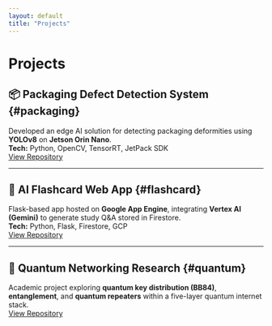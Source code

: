 ```yaml
---
layout: default
title: "Projects"
---
```


# Projects

## 📦 Packaging Defect Detection System {#packaging}
Developed an edge AI solution for detecting packaging deformities using **YOLOv8** on **Jetson Orin Nano**.  
**Tech:** Python, OpenCV, TensorRT, JetPack SDK  
[View Repository](https://github.com/patrickschneider/packaging-defect-detector)

---

## 🧠 AI Flashcard Web App {#flashcard}
Flask-based app hosted on **Google App Engine**, integrating **Vertex AI (Gemini)** to generate study Q&A stored in Firestore.  
**Tech:** Python, Flask, Firestore, GCP  
[View Repository](https://github.com/patrickschneider/flashcard-ai-app)

---

## 🔬 Quantum Networking Research {#quantum}
Academic project exploring **quantum key distribution (BB84)**, **entanglement**, and **quantum repeaters** within a five-layer quantum internet stack.  
[View Repository](https://github.com/patrickschneider/quantum-networking)

